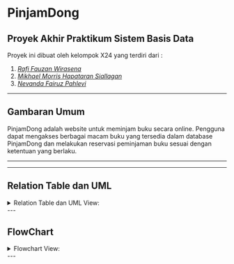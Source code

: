 # PinjamDong

## Proyek Akhir Praktikum Sistem Basis Data
Proyek ini dibuat oleh kelompok X24 yang terdiri dari :

1. [*Rafi Fauzan Wirasena*](https://github.com/Rafi2603)
2. [*Mikhael Morris Hapataran Siallagan*](https://github.com/mikhaelsiallagan)
3. [*Nevanda Fairuz Pahlevi*](https://github.com/nevandaa)


---
## Gambaran Umum
PinjamDong adalah website untuk meminjam buku secara online. Pengguna dapat mengakses berbagai macam buku yang tersedia dalam database PinjamDong dan melakukan reservasi peminjaman buku sesuai dengan ketentuan yang berlaku.

---

---
## Relation Table dan UML
<details>
    <summary> Relation Table dan UML
    View:</summary>

```Relational Table or ERD:```

![alt text](https://github.com/SistemBasisData2023/PinjamDong/blob/main/Information/ERD_PinjamDong.png)

```UML:```
![alt text](https://github.com/SistemBasisData2023/PinjamDong/blob/main/Information/UML_PinjamDong.png)

</details>
---

## FlowChart
<details>
    <summary> Flowchart
    View:</summary>

```Flowchart User:```

![alt text](https://github.com/SistemBasisData2023/PinjamDong/blob/main/Information/Flowchart_User_PinjamDong.png)

```Flowchart Admin:```

![alt text](https://github.com/SistemBasisData2023/PinjamDong/blob/main/Information/Flowchart_Admin_PinjamDong.png)


</details>
---



